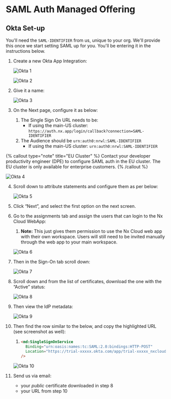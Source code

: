 # SAML Auth Managed Offering

## Okta Set-up

You'll need the `SAML-IDENTIFIER` from us, unique to your org. We'll provide this once we start setting SAML up for you.
You'll be entering it in the instructions below.

1. Create a new Okta App Integration:

   ![Okta 1](/nx-cloud/private/images/saml/okta_1.png)

   ![Okta 2](/nx-cloud/private/images/saml/okta_2.png)

2. Give it a name:

   ![Okta 3](/nx-cloud/private/images/saml/okta_3.png)

3. On the Next page, configure it as below:

   1. The Single Sign On URL needs to be:
      - If using the main-US cluster: `https://auth.nx.app/login/callback?connection=SAML-IDENTIFIER`
   2. The Audience should be `urn:auth0:nrwl:SAML-IDENTIFIER`
      - If using the main-US cluster: `urn:auth0:nrwl:SAML-IDENTIFIER`

{% callout type="note" title="EU Cluster" %}
Contact your developer productivity engineer (DPE) to configure SAML auth in the EU cluster. The EU cluster is only available for enterprise customers.
{% /callout %}

![Okta 4](/nx-cloud/private/images/saml/okta_4_public.png)

4. Scroll down to attribute statements and configure them as per below:

   ![Okta 5](/nx-cloud/private/images/saml/okta_5.png)

5. Click “Next”, and select the first option on the next screen.
6. Go to the assignments tab and assign the users that can login to the Nx Cloud WebApp:

   1. **Note:** This just gives them permission to use the Nx Cloud web app with their own workspace. Users will still need to be invited manually through the web app to your main workspace.

   ![Okta 6](/nx-cloud/private/images/saml/okta_6.png)

7. Then in the Sign-On tab scroll down:

   ![Okta 7](/nx-cloud/private/images/saml/okta_7.png)

8. Scroll down and from the list of certificates, download the one with the “Active” status:

   ![Okta 8](/nx-cloud/private/images/saml/okta_8.png)

9. Then view the ldP metadata:

   ![Okta 9](/nx-cloud/private/images/saml/okta_9.png)

10. Then find the row similar to the below, and copy the highlighted URL (see screenshot as well):

    1. ```html
       <md:SingleSignOnService
         Binding="urn:oasis:names:tc:SAML:2.0:bindings:HTTP-POST"
         Location="https://trial-xxxxx.okta.com/app/trial-xxxxx_nxcloudtest_1/xxxxxxxxx/sso/saml"
       />
       ```

    ![Okta 10](/nx-cloud/private/images/saml/okta_10.png)

11. Send us via email:
    - your _public_ certificate downloaded in step 8
    - your URL from step 10
